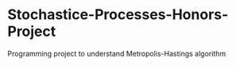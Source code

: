 # Stochastice-Processes-Honors-Project
Programming project to understand Metropolis-Hastings algorithm
